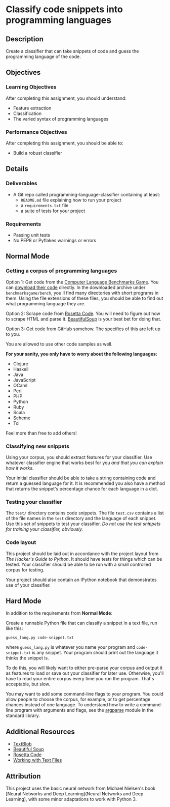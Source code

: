 # Classify code snippets into programming languages

## Description

Create a classifier that can take snippets of code and guess the programming language of the code.

## Objectives

### Learning Objectives

After completing this assignment, you should understand:

* Feature extraction
* Classification
* The varied syntax of programming languages

### Performance Objectives

After completing this assignment, you should be able to:

* Build a robust classifier

## Details

### Deliverables

* A Git repo called programming-language-classifier containing at least:
  * `README.md` file explaining how to run your project
  * a `requirements.txt` file
  * a suite of tests for your project

### Requirements  

* Passing unit tests
* No PEP8 or Pyflakes warnings or errors

## Normal Mode

### Getting a corpus of programming languages

Option 1: Get code from the [Computer Language Benchmarks Game](http://benchmarksgame.alioth.debian.org/). You can [download their code](https://alioth.debian.org/snapshots.php?group_id=100815) directly. In the downloaded archive under `benchmarksgame/bench`, you'll find many directories with short programs in them. Using the file extensions of these files, you should be able to find out what programming language they are.

Option 2: Scrape code from [Rosetta Code](http://rosettacode.org/wiki/Rosetta_Code). You will need to figure out how to scrape HTML and parse it. [BeautifulSoup](http://www.crummy.com/software/BeautifulSoup/) is your best bet for doing that.

Option 3: Get code from GitHub somehow. The specifics of this are left up to you.

You are allowed to use other code samples as well.

**For your sanity, you only have to worry about the following languages:**

* Clojure
* Haskell
* Java
* JavaScript
* OCaml
* Perl
* PHP
* Python
* Ruby
* Scala
* Scheme
* Tcl

Feel more than free to add others!

### Classifying new snippets

Using your corpus, you should extract features for your classifier. Use whatever classifier engine that works best for you _and that you can explain how it works._

Your initial classifier should be able to take a string containing code and return a guessed language for it. It is recommended you also have a method that returns the snippet's percentage chance for each language in a dict.

### Testing your classifier

The `test/` directory contains code snippets. The file `test.csv` contains a list of the file names in the `test` directory and the language of each snippet. Use this set of snippets to test your classifier. _Do not use the test snippets for training your classifier, obviously._

### Code layout

This project should be laid out in accordance with the project layout from _The Hacker's Guide to Python_. It should have tests for things which can be tested. Your classifier should be able to be run with a small controlled corpus for testing.

Your project should also contain an IPython notebook that demonstrates use of your classifier.

## Hard Mode

In addition to the requirements from **Normal Mode**:

Create a runnable Python file that can classify a snippet in a text file, run like this:

`guess_lang.py code-snippet.txt`

where `guess_lang.py` is whatever you name your program and `code-snippet.txt` is any snippet. Your program should print out the language it thinks the snippet is.

To do this, you will likely want to either pre-parse your corpus and output it as features to load or save out your classifier for later use. Otherwise, you'll have to read your entire corpus every time you run the program. That's acceptable, but slow.

You may want to add some command-line flags to your program. You could allow people to choose the corpus, for example, or to get percentage chances instead of one language. To understand how to write a command-line program with arguments and flags, see the [argparse](https://docs.python.org/3/library/argparse.html) module in the standard library.

## Additional Resources

* [TextBlob](http://textblob.readthedocs.org/en/dev/)
* [Beautiful Soup](http://www.crummy.com/software/BeautifulSoup/)
* [Rosetta Code](http://rosettacode.org/wiki/Rosetta_Code)
* [Working with Text Files](https://opentechschool.github.io/python-data-intro/core/text-files.html)

## Attribution
This project uses the basic neural network from Michael Nielsen's book [Neural Networks and Deep Learning](Neural Networks and Deep Learning), with some minor adaptations to work with Python 3.
